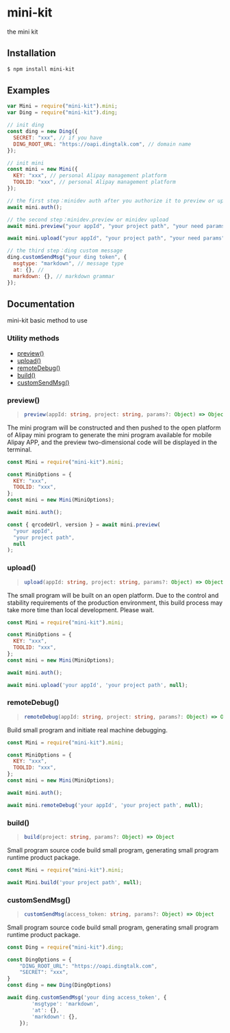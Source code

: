 # mini-kit

the mini kit

## Installation

```bash
$ npm install mini-kit
```

## Examples

```js
var Mini = require("mini-kit").mini;
var Ding = require("mini-kit").ding;

// init ding
const ding = new Ding({
  SECRET: "xxx", // if you have
  DING_ROOT_URL: "https://oapi.dingtalk.com", // domain name
});

// init mini
const mini = new Mini({
  KEY: "xxx", // personal Alipay management platform
  TOOLID: "xxx", // personal Alipay management platform
});

// the first step：minidev auth after you authorize it to preview or upload
await mini.auth();

// the second step：minidev.preview or minidev upload
await mini.preview("your appId", "your project path", "your need params");

await mini.upload("your appId", "your project path", "your need params");

// the third step：ding custom message
ding.customSendMsg("your ding token", {
  msgtype: "markdown", // message type
  at: {}, //
  markdown: {}, // markdown grammar
});
```

## Documentation

mini-kit basic method to use

### Utility methods

- [preview()](#preview)
- [upload()](#upload)
- [remoteDebug()](#remoteDebug)
- [build()](#build)
- [customSendMsg()](#customSendMsg)

### preview()

> ```ts
> preview(appId: string, project: string, params?: Object) => Object
> ```

The mini program will be constructed and then pushed to the open platform of Alipay mini program to generate the mini program available for mobile Alipay APP, and the preview two-dimensional code will be displayed in the terminal.

```js
const Mini = require("mini-kit").mini;

const MiniOptions = {
  KEY: "xxx",
  TOOLID: "xxx",
};
const mini = new Mini(MiniOptions);

await mini.auth();

const { qrcodeUrl, version } = await mini.preview(
  "your appId",
  "your project path",
  null
);
```


### upload()

> ```ts
> upload(appId: string, project: string, params?: Object) => Object
> ```

The small program will be built on an open platform. Due to the control and stability requirements of the production environment, this build process may take more time than local development. Please wait.

```js
const Mini = require("mini-kit").mini;

const MiniOptions = {
  KEY: "xxx",
  TOOLID: "xxx",
};
const mini = new Mini(MiniOptions);

await mini.auth();

await mini.upload('your appId', 'your project path', null);
```


### remoteDebug()

> ```ts
> remoteDebug(appId: string, project: string, params?: Object) => Object
> ```

Build small program and initiate real machine debugging.

```js
const Mini = require("mini-kit").mini;

const MiniOptions = {
  KEY: "xxx",
  TOOLID: "xxx",
};
const mini = new Mini(MiniOptions);

await mini.auth();

await mini.remoteDebug('your appId', 'your project path', null);
```


### build()

> ```ts
> build(project: string, params?: Object) => Object
> ```

Small program source code build small program, generating small program runtime product package.

```js
const Mini = require("mini-kit").mini;

await Mini.build('your project path', null);
```


### customSendMsg()

> ```ts
> customSendMsg(access_token: string, params?: Object) => Object
> ```

Small program source code build small program, generating small program runtime product package.

```js
const Ding = require("mini-kit").ding;

const DingOptions = {
    "DING_ROOT_URL": "https://oapi.dingtalk.com",
    "SECRET": "xxx",
}
const ding = new Ding(DingOptions)

await ding.customSendMsg('your ding access_token', {
        'msgtype': 'markdown',
        'at': {},
        'markdown': {},
    });
```
